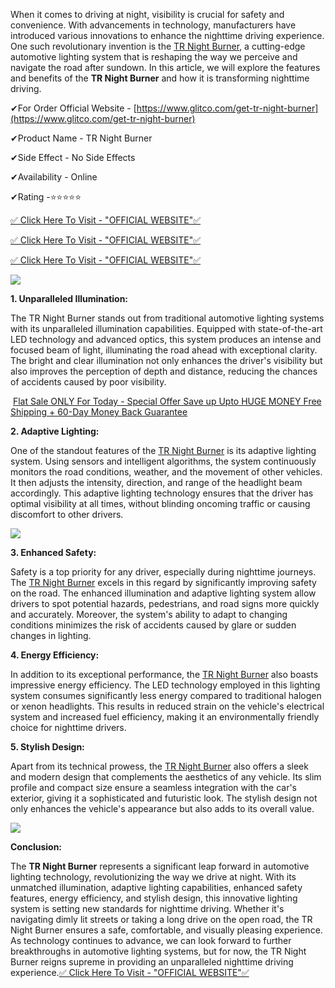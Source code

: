 When it comes to driving at night, visibility is crucial for safety and convenience. With advancements in technology, manufacturers have introduced various innovations to enhance the nighttime driving experience. One such revolutionary invention is the [TR Night Burner](https://www.facebook.com/people/TR-Night-Burner/100093903322047/), a cutting-edge automotive lighting system that is reshaping the way we perceive and navigate the road after sundown. In this article, we will explore the features and benefits of the **TR Night Burner** and how it is transforming nighttime driving.

✔For Order Official Website - [https://www.glitco.com/get-tr-night-burner](https://www.glitco.com/get-tr-night-burner)

  
✔Product Name - TR Night Burner

  
✔Side Effect - No Side Effects

  
✔Availability - Online

  
✔Rating -⭐⭐⭐⭐⭐

[✅ Click Here To Visit - "OFFICIAL WEBSITE"✅](https://www.glitco.com/get-tr-night-burner)

[✅ Click Here To Visit - "OFFICIAL WEBSITE"✅](https://www.glitco.com/get-tr-night-burner)

[✅ Click Here To Visit - "OFFICIAL WEBSITE"✅](https://www.glitco.com/get-tr-night-burner)

[![](https://blogger.googleusercontent.com/img/b/R29vZ2xl/AVvXsEiK6ecSShOeT2EFam8Wt0zSHmD1yGViod4bg3pa4U3beXqlZKsC4AFr9FaOWMHjlxjF4BJiTEgqtcDRmszJoS3GSTTMHgMub_NPMc9nQcj0O2zX2laQ4rfsi6BPE4RPYDYdQ1Eiojkpmu8EMbHf6ZKBL_FL-nJLnY_DSvIXKMHci5sBR5rMIDXua0Wi9k8/w640-h564/Screenshot%20(858).png)](https://www.glitco.com/get-tr-night-burner)

**1\. Unparalleled Illumination:**

The TR Night Burner stands out from traditional automotive lighting systems with its unparalleled illumination capabilities. Equipped with state-of-the-art LED technology and advanced optics, this system produces an intense and focused beam of light, illuminating the road ahead with exceptional clarity. The bright and clear illumination not only enhances the driver's visibility but also improves the perception of depth and distance, reducing the chances of accidents caused by poor visibility.

 [Flat Sale ONLY For Today - Special Offer Save up Upto HUGE MONEY Free Shipping + 60-Day Money Back Guarantee](https://www.glitco.com/get-tr-night-burner) 

**2\. Adaptive Lighting:**

One of the standout features of the [TR Night Burner](https://lookerstudio.google.com/reporting/afea6264-4d86-4978-a301-dd5652fc1068/page/3hYVD) is its adaptive lighting system. Using sensors and intelligent algorithms, the system continuously monitors the road conditions, weather, and the movement of other vehicles. It then adjusts the intensity, direction, and range of the headlight beam accordingly. This adaptive lighting technology ensures that the driver has optimal visibility at all times, without blinding oncoming traffic or causing discomfort to other drivers.

[![](https://blogger.googleusercontent.com/img/b/R29vZ2xl/AVvXsEi1tBPRIYGGNSKT1aK4takOE3EEvyLb3PMGAcU_LfZB1gRZ7Tza6h0jTGuMElPcZ4JOuEhpL4zWanNskLkBPCwVmXlvdJAdjW_t0LKIDdSRv2gJUWQt66bCmcqRqw0GNBqCPkaPzx3Y2gfVtsK9Xw9i3xmioqx_q5rcKgXKzXIFO72wPUfUckcxeqTVVMI/w640-h398/Screenshot%20(859).png)](https://www.glitco.com/get-tr-night-burner)

**3\. Enhanced Safety:**

Safety is a top priority for any driver, especially during nighttime journeys. The [TR Night Burner](https://groups.google.com/g/tr-night-burner-usa/c/IiQAs6rfk80) excels in this regard by significantly improving safety on the road. The enhanced illumination and adaptive lighting system allow drivers to spot potential hazards, pedestrians, and road signs more quickly and accurately. Moreover, the system's ability to adapt to changing conditions minimizes the risk of accidents caused by glare or sudden changes in lighting.

**4\. Energy Efficiency:**

In addition to its exceptional performance, the [TR Night Burner](https://colab.research.google.com/drive/1QQdf92oclQxWjBLmrfZyoz0pJ5nMNtC-#scrollTo=67llt6LeXnMd) also boasts impressive energy efficiency. The LED technology employed in this lighting system consumes significantly less energy compared to traditional halogen or xenon headlights. This results in reduced strain on the vehicle's electrical system and increased fuel efficiency, making it an environmentally friendly choice for nighttime drivers.

**5\. Stylish Design:**

Apart from its technical prowess, the [TR Night Burner](https://in.pinterest.com/pin/1101693127577715859/) also offers a sleek and modern design that complements the aesthetics of any vehicle. Its slim profile and compact size ensure a seamless integration with the car's exterior, giving it a sophisticated and futuristic look. The stylish design not only enhances the vehicle's appearance but also adds to its overall value.

[![](https://blogger.googleusercontent.com/img/b/R29vZ2xl/AVvXsEisBDmaFUmvl5LgOWy8yXRyYZj7K5-4qULpEIWwIY54UvL3vV1FjFhI0ro8wzu6bIoH0xWuyvIXJIDbRPIAI9Kv2jlPw0OVgvWDscMcNDkP3eeRIhpBIyOfOTzZpKYxAoCc5qZvMgF70tw1PkVVLruGxnVHGUrG5ONyFZgZ53D_9zbJtuqFqGgjYwAOzOw/w640-h314/Screenshot%20(860).png)](https://www.glitco.com/get-tr-night-burner)

**Conclusion:**

The **TR Night Burner** represents a significant leap forward in automotive lighting technology, revolutionizing the way we drive at night. With its unmatched illumination, adaptive lighting capabilities, enhanced safety features, energy efficiency, and stylish design, this innovative lighting system is setting new standards for nighttime driving. Whether it's navigating dimly lit streets or taking a long drive on the open road, the TR Night Burner ensures a safe, comfortable, and visually pleasing experience. As technology continues to advance, we can look forward to further breakthroughs in automotive lighting systems, but for now, the TR Night Burner reigns supreme in providing an unparalleled nighttime driving experience.[✅ Click Here To Visit - "OFFICIAL WEBSITE"✅](https://www.glitco.com/get-tr-night-burner)
